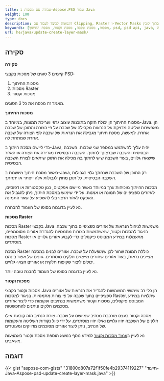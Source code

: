 ```yaml
---
title: עבודה עם מסכות ב-Aspose.PSD עבור Java
weight: 100
type: docs
description: דוגמאות לכיצד לעבוד עם Clipping, Raster ו-Vector Masks בתוך קובץ PSD
keywords: [מסכות, מסכת שכבה, מסכת וקטור, מסכת החיתוך, psd, psd api, java, קוד דוגמה]
url: he/java/update-create-layer-mask/
---
```


## **סקירה**

**סקירה**

קיימים 3 סוגים של מסכות בקבצי PSD:
1. מסכות החיתוך
2. מסכות Raster
3. מסכות וקטור

מאמר זה מכסה את כל 3 הסוגים.

**מסכות החיתוך**

מסכות החיתוך הן יכולת חזקה בתוכנות עיצוב גרפי ועריכת תמונות, במיוחד ב-Java. הן מאפשרות שליטה מדויקת על הנראות מקבילה של שכבה על פי הצורה והתוכן של שכבה אחרת. למעשה, מסכת חיתוך מגבילה את הנראות של שכבה לפי הצורה של שכבה אחרת שמתחת לה.

כדי ליישם מסכת חיתוך ב-Java, יהיה עליך להשתמש במספר שני שכבות: השכבה הבסיסית והשכבה שברצונך לחתוך. השכבה הבסיסית מגדירה את הצורה או האזור שישארו גלויים, בעוד השכבה שיש לחתוך בה מכילה את התוכן שיתאים לצורת השכבה הבסיסית.

כאשר מסכת חיתוך מיושמת ב-Java, רק התוכן של השכבה שנחתך גלוי בגבולות השכבה הבסיסית. כל תוכן מחוץ לגבולות אלה ייסתר או יתחתך.

מסכות החיתוך מוכיחות ערך במיוחד כאשר מיישם אפקטים, כגון טקסטורות או דפוסים, לאזורים ספציפיים של תמונה או אמנות. על ידי שימוש במסכת חיתוך, ניתן להגביל את האפקט לאזור הרצוי בלי להשפיע על שאר התמונה.

נא לעיין בדוגמה בסופו של העמוד להבהרה.

**מסכות Raster**

מסכות Raster בקבצי Java משמשות לניהול הנראות של אזורים ספציפיים בתוך שכבה. בניגוד למסכות וקטור, שמשתמשות בצורות מתמטיות להגדרת אזורים מסוטמפים, מסכות Raster מתעמלות במידע המבוסס פיקסלים כדי לקבוע אזורים גלויים או מוסתרים.

מסכת Raster כוללת תמונת שחור לבן שמופעלת על שכבה. אזורים לבנים במסכה מציינים נראות, בעוד אזורים שחורים מייצגים חלקים מוסתרים. גוונים של אפור בינהם יכולים ליצור שקיפות חלקית או אזורים חצאי-גלויים.

נא לעיין בדוגמה בסופו של העמוד להבנת טובה יותר.

**מסכות וקטור**

מסכות וקטור בקבצי Java הן כלי רב שימושי המשמשות להגדיר את הנראות של אזורים ספציפיים בתוך שכבה על פי צורות מתמטיות. בניגוד למסכות Raster, שתלויות במידע המבוסס פיקסלים, מסכות וקטור משתמשות בנתיבים ועקומות כדי ליצור אזורים מסכמים חלקים וניתנים להתפשטות.

מסכה וקטור בעצם מורכבת מנתיב שמיושם על שכבה. צורת הנתיב הזה קובעת אילו חלקים של השכבה יהיו גלויים ואילו יהיו מוסתרים. על ידי כיול נקודות השליטה והעקומות של הנתיב, ניתן ליצור אזורים מסוכמים מדויקים ומעוטרים.

נא לעיין ב[עמוד מסכות וקטור](https://reference.aspose.com/psd/java/com.aspose.psd.fileformats.psd.layers/layermaskdatashort/) למידע נוסף בנושא הוספת מסכת וקטור באמצעות משאבים.

## **דוגמה**
{{< gist "aspose-com-gists" "31800d807a72f1f50fe4b29374119227" "תיעוד-Java-Aspose-psd-update-create-layer-mask.java" >}}
